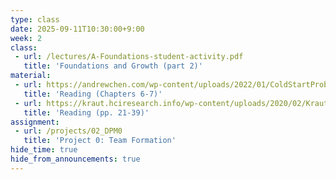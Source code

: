 ```yaml
---
type: class
date: 2025-09-11T10:30:00+9:00
week: 2
class:
 - url: /lectures/A-Foundations-student-activity.pdf
   title: 'Foundations and Growth (part 2)'
material:
 - url: https://andrewchen.com/wp-content/uploads/2022/01/ColdStartProb_9780062969743_AS0928_cc20_Final.pdf
   title: 'Reading (Chapters 6-7)'
 - url: https://kraut.hciresearch.info/wp-content/uploads/2020/02/Kraut10-Contribution-current.pdf
   title: 'Reading (pp. 21-39)'
assignment: 
 - url: /projects/02_DPM0
   title: 'Project 0: Team Formation'
hide_time: true
hide_from_announcements: true
---
```

